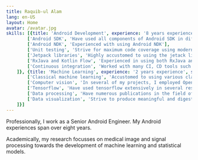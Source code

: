 ```yaml
---
title: Raquib-ul Alam
lang: en-US
layout: Home
avatar: /avatar.jpg
skills: [{title: 'Android Development', experience: '8 years experience', skills: [
        ['Android SDK', 'Have used all components of Android SDK in different projects'], 
        ['Android NDK', 'Experienced with using Android NDK'], 
        ['Unit testing', 'Strive for maximum code coverage using modern test-first development'],
        ['Jetpack libraries', 'Highly accustomed to using the jetack libraries'],
        ['RxJava and Kotlin Flow', 'Experienced in using both RxJava and Kotlin Flow in different projects'],
        ['Continuous integration', 'Worked with many CI, CD tools such as teamcity, bamboo, and bitbucket pipelines']
    ]}, {title: 'Machine Learning', experience: '2 years experience', skills: [
        ['Classical machine learning', 'Accustomed to using various classical machine learning algorithms in different projects'],
        ['Computer vision', 'In several of my projects, I employed OpenCV and traditional computer vision techniques in medical images'],
        ['Tensorflow', 'Have used tensorflow extensively in several research projects'],
        ['Data processing', 'Have numerous publications in the field of medical signal and image processing'],
        ['Data visualization', 'Strive to produce meaningful and digestable visualization of big data']
    ]}]
---
```


Professionally, I work as a Senior Android Engineer. My Android experiences span over eight years.

Academically, my research focusses on medical image and signal processing towards the development of machine learning and statistical models. 

<br/>